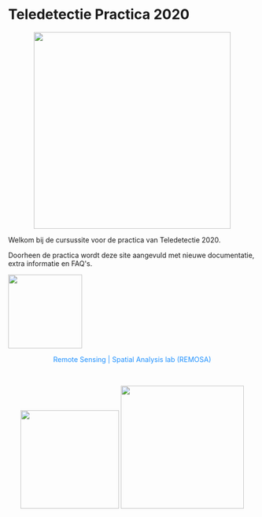 # Teledetectie Practica 2020

</p>   <p align="center">
  <img src="/assets/images/Voorblad.jpg" width="400">
</p> 

Welkom bij de cursussite voor de practica van Teledetectie 2020. 

Doorheen de practica wordt deze site aangevuld met nieuwe documentatie, extra informatie en FAQ's.


<p align="center">

  <img src="/assets/images/Remosa_logo.png" width="150"><br> </p>
<p align= "center" style="color:DodgerBlue;"> Remote Sensing | Spatial Analysis lab (REMOSA) </p> <br>   <p align="center">
  <img src="/assets/images/UGent_logo.png" width="200">
  <img src="/assets/images/FBW_logo.png" width = "250">   

</p> 
